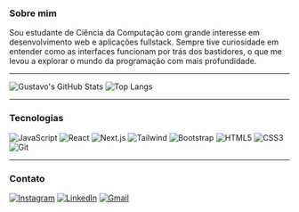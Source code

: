 ### Sobre mim

Sou estudante de Ciência da Computação com grande interesse em desenvolvimento web e aplicações fullstack. Sempre tive curiosidade em entender como as interfaces funcionam por trás dos bastidores, o que me levou a explorar o mundo da programação com mais profundidade.

---

![Gustavo's GitHub Stats](https://github-readme-stats.vercel.app/api?username=Devgustavogomes&show_icons=true&theme=tokyonight)
![Top Langs](https://github-readme-stats.vercel.app/api/top-langs/?username=Devgustavogomes&hide_progress=false&theme=tokyonight&layout=donut)

---

### Tecnologias

![JavaScript](https://img.shields.io/badge/JavaScript-F7DF1E?style=for-the-badge&logo=javascript&logoColor=black)
![React](https://img.shields.io/badge/React-20232A?style=for-the-badge&logo=react&logoColor=61DAFB)
![Next.js](https://img.shields.io/badge/Next-black?style=for-the-badge&logo=next.js&logoColor=white)
![Tailwind](https://img.shields.io/badge/tailwindcss-%2338B2AC.svg?style=for-the-badge&logo=tailwind-css&logoColor=white)
![Bootstrap](https://img.shields.io/badge/-boostrap-0D1117?style=for-the-badge&logo=bootstrap&labelColor=0D1117)
![HTML5](https://img.shields.io/badge/HTML5-E34F26?style=for-the-badge&logo=html5&logoColor=white)
![CSS3](https://img.shields.io/badge/CSS3-1572B6?style=for-the-badge&logo=css3&logoColor=white)
![Git](https://img.shields.io/badge/GIT-E44C30?style=for-the-badge&logo=git&logoColor=white)

---

### Contato

[![Instagram](https://img.shields.io/badge/Instagram-E4405F?style=for-the-badge&logo=instagram&logoColor=white&color=black)](https://www.instagram.com/gustavo.gomeess/)
[![LinkedIn](https://img.shields.io/badge/LinkedIn-0077B5?style=for-the-badge&logo=linkedin&logoColor=white&color=black)](https://www.linkedin.com/in/devgustavogomes/)
[![Gmail](https://img.shields.io/badge/Gmail-D14836?style=for-the-badge&logo=gmail&logoColor=white&color=black)](mailto:devgustavogomes31@gmail.com)
